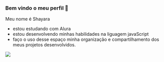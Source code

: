 ### Bem vindo o meu perfil 💙

Meu nome é Shayara

- estou estudando com Alura
- estou desenvolvendo minhas habilidades na liguagem javaScript
- faço o uso desse espaço minha organização e compartilhamento dos meus projetos desenvolvidos.

![]( https://media1.tenor.com/m/yLRraMfYVfkAAAAC/jorels-brother-irmao-do-jorel.gif)
